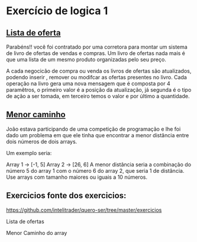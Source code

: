 # Exercício de logica 1
## <a href="https://github.com/AdamantiumRabbit/exerc-cio-de-logica1/blob/main/Lista%20de%20ofertas">Lista de oferta</a>
Parabéns!! você foi contratado por uma corretora para montar um sistema de livro de ofertas de vendas e compras.
Um livro de ofertas nada mais é que uma lista de um mesmo produto organizadas pelo seu preço.

A cada negocicão de compra ou venda os livros de ofertas são atualizados, podendo inserir , remover ou modifcar as ofertas presentes no livro. Cada operação na livro gera uma nova mensagem que é composta por 4 paramêtros, o primeiro valor é a posição da atualização, já segunda é o tipo de ação a ser tomada, em terceiro temos o valor e por último a quantidade.

## <a href="https://github.com/AdamantiumRabbit/Exercicios-de-logica/blob/main/Menor_caminho.cs">Menor caminho</a>
João estava participando de uma competição de programação e lhe foi dado um problema em que ele tinha que encontrar a menor distância entre dois números de dois arrays.

Um exemplo seria:

Array 1 -> [-1, 5]
Array 2 -> [26, 6]
A menor distância seria a combinação do número 5 do array 1 com o número 6 do array 2, que seria 1 de distância.
Use arrays com tamanho maiores ou iguais a 10 números.

## Exercicios fonte dos exercicios:
https://github.com/intelitrader/quero-ser/tree/master/exercicios
  
Lista de ofertas  

Menor Caminho do array

